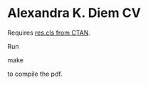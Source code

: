 # Alexandra K. Diem CV

Requires [res.cls from CTAN](https://www.ctan.org/pkg/res?lang=en).

Run

make

to compile the pdf.
